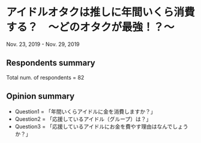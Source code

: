# アイドルオタクは推しに年間いくら消費する？　～どのオタクが最強！？～

Nov. 23, 2019 - Nov. 29, 2019

## Respondents summary
Total num. of respondents = 82

## Opinion summary
- Question1 = 「年間いくらアイドルに金を消費しますか？」
- Question2 = 「応援しているアイドル（グループ）は？」
- Question3 = 「応援しているアイドルにお金を費やす理由はなんでしょうか？」